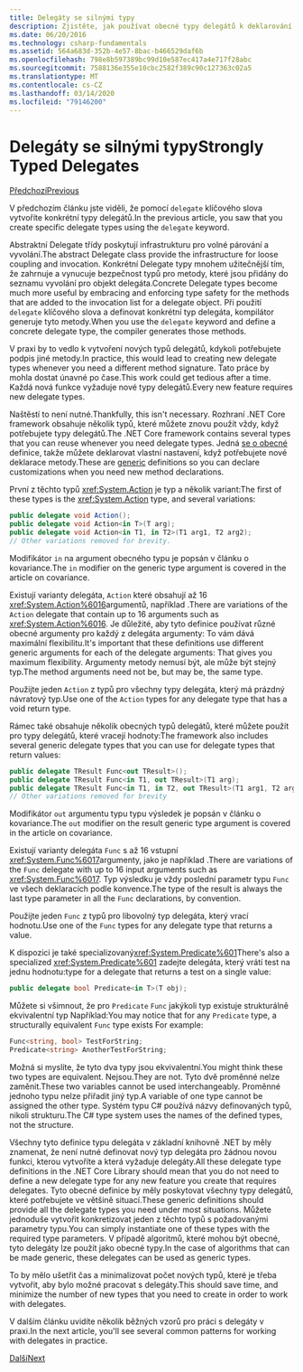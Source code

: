 ```yaml
---
title: Delegáty se silnými typy
description: Zjistěte, jak používat obecné typy delegátů k deklarování vlastních typů při vytváření funkce vyžadující delegáty.
ms.date: 06/20/2016
ms.technology: csharp-fundamentals
ms.assetid: 564a683d-352b-4e57-8bac-b466529daf6b
ms.openlocfilehash: 798e8b597389bc99d10e587ec417a4e717f28abc
ms.sourcegitcommit: 7588136e355e10cbc2582f389c90c127363c02a5
ms.translationtype: MT
ms.contentlocale: cs-CZ
ms.lasthandoff: 03/14/2020
ms.locfileid: "79146200"
---
```

# <a name="strongly-typed-delegates"></a><span data-ttu-id="e34c5-103">Delegáty se silnými typy</span><span class="sxs-lookup"><span data-stu-id="e34c5-103">Strongly Typed Delegates</span></span>

[<span data-ttu-id="e34c5-104">Předchozí</span><span class="sxs-lookup"><span data-stu-id="e34c5-104">Previous</span></span>](delegate-class.md)

<span data-ttu-id="e34c5-105">V předchozím článku jste viděli, že pomocí `delegate` klíčového slova vytvoříte konkrétní typy delegátů.</span><span class="sxs-lookup"><span data-stu-id="e34c5-105">In the previous article, you saw that you create specific delegate types using the `delegate` keyword.</span></span>

<span data-ttu-id="e34c5-106">Abstraktní Delegate třídy poskytují infrastrukturu pro volné párování a vyvolání.</span><span class="sxs-lookup"><span data-stu-id="e34c5-106">The abstract Delegate class provide the infrastructure for loose coupling and invocation.</span></span> <span data-ttu-id="e34c5-107">Konkrétní Delegate typy mnohem užitečnější tím, že zahrnuje a vynucuje bezpečnost typů pro metody, které jsou přidány do seznamu vyvolání pro objekt delegáta.</span><span class="sxs-lookup"><span data-stu-id="e34c5-107">Concrete Delegate types become much more useful by embracing and enforcing type safety for the methods that are added to the invocation list for a delegate object.</span></span> <span data-ttu-id="e34c5-108">Při použití `delegate` klíčového slova a definovat konkrétní typ delegáta, kompilátor generuje tyto metody.</span><span class="sxs-lookup"><span data-stu-id="e34c5-108">When you use the `delegate` keyword and define a concrete delegate type, the compiler generates those methods.</span></span>

<span data-ttu-id="e34c5-109">V praxi by to vedlo k vytvoření nových typů delegátů, kdykoli potřebujete podpis jiné metody.</span><span class="sxs-lookup"><span data-stu-id="e34c5-109">In practice, this would lead to creating new delegate types whenever you need a different method signature.</span></span> <span data-ttu-id="e34c5-110">Tato práce by mohla dostat únavné po čase.</span><span class="sxs-lookup"><span data-stu-id="e34c5-110">This work could get tedious after a time.</span></span> <span data-ttu-id="e34c5-111">Každá nová funkce vyžaduje nové typy delegátů.</span><span class="sxs-lookup"><span data-stu-id="e34c5-111">Every new feature requires new delegate types.</span></span>

<span data-ttu-id="e34c5-112">Naštěstí to není nutné.</span><span class="sxs-lookup"><span data-stu-id="e34c5-112">Thankfully, this isn't necessary.</span></span> <span data-ttu-id="e34c5-113">Rozhraní .NET Core framework obsahuje několik typů, které můžete znovu použít vždy, když potřebujete typy delegátů.</span><span class="sxs-lookup"><span data-stu-id="e34c5-113">The .NET Core framework contains several types that you can reuse whenever you need delegate types.</span></span> <span data-ttu-id="e34c5-114">Jedná [se o obecné](programming-guide/generics/index.md) definice, takže můžete deklarovat vlastní nastavení, když potřebujete nové deklarace metody.</span><span class="sxs-lookup"><span data-stu-id="e34c5-114">These are [generic](programming-guide/generics/index.md) definitions so you can declare customizations when you need new method declarations.</span></span>

<span data-ttu-id="e34c5-115">První z těchto typů <xref:System.Action> je typ a několik variant:</span><span class="sxs-lookup"><span data-stu-id="e34c5-115">The first of these types is the <xref:System.Action> type, and several variations:</span></span>

```csharp
public delegate void Action();
public delegate void Action<in T>(T arg);
public delegate void Action<in T1, in T2>(T1 arg1, T2 arg2);
// Other variations removed for brevity.
```

<span data-ttu-id="e34c5-116">Modifikátor `in` na argument obecného typu je popsán v článku o kovariance.</span><span class="sxs-lookup"><span data-stu-id="e34c5-116">The `in` modifier on the generic type argument is covered in the article on covariance.</span></span>

<span data-ttu-id="e34c5-117">Existují varianty delegáta, `Action` které obsahují až 16 <xref:System.Action%6016>argumentů, například .</span><span class="sxs-lookup"><span data-stu-id="e34c5-117">There are variations of the `Action` delegate that contain up to 16 arguments such as <xref:System.Action%6016>.</span></span>
<span data-ttu-id="e34c5-118">Je důležité, aby tyto definice používat různé obecné argumenty pro každý z delegáta argumenty: To vám dává maximální flexibilitu.</span><span class="sxs-lookup"><span data-stu-id="e34c5-118">It's important that these definitions use different generic arguments for each of the delegate arguments: That gives you maximum flexibility.</span></span> <span data-ttu-id="e34c5-119">Argumenty metody nemusí být, ale může být stejný typ.</span><span class="sxs-lookup"><span data-stu-id="e34c5-119">The method arguments need not be, but may be, the same type.</span></span>

<span data-ttu-id="e34c5-120">Použijte jeden `Action` z typů pro všechny typy delegáta, který má prázdný návratový typ.</span><span class="sxs-lookup"><span data-stu-id="e34c5-120">Use one of the `Action` types for any delegate type that has a void return type.</span></span>

<span data-ttu-id="e34c5-121">Rámec také obsahuje několik obecných typů delegátů, které můžete použít pro typy delegátů, které vracejí hodnoty:</span><span class="sxs-lookup"><span data-stu-id="e34c5-121">The framework also includes several generic delegate types that you can use for delegate types that return values:</span></span>

```csharp
public delegate TResult Func<out TResult>();
public delegate TResult Func<in T1, out TResult>(T1 arg);
public delegate TResult Func<in T1, in T2, out TResult>(T1 arg1, T2 arg2);
// Other variations removed for brevity
```

<span data-ttu-id="e34c5-122">Modifikátor `out` argumentu typu typu výsledek je popsán v článku o kovariance.</span><span class="sxs-lookup"><span data-stu-id="e34c5-122">The `out` modifier on the result generic type argument is covered in the article on covariance.</span></span>

<span data-ttu-id="e34c5-123">Existují varianty delegáta `Func` s až 16 vstupní <xref:System.Func%6017>argumenty, jako je například .</span><span class="sxs-lookup"><span data-stu-id="e34c5-123">There are variations of the `Func` delegate with up to 16 input arguments such as <xref:System.Func%6017>.</span></span>
<span data-ttu-id="e34c5-124">Typ výsledku je vždy poslední parametr typu `Func` ve všech deklaracích podle konvence.</span><span class="sxs-lookup"><span data-stu-id="e34c5-124">The type of the result is always the last type parameter in all the `Func` declarations, by convention.</span></span>

<span data-ttu-id="e34c5-125">Použijte jeden `Func` z typů pro libovolný typ delegáta, který vrací hodnotu.</span><span class="sxs-lookup"><span data-stu-id="e34c5-125">Use one of the `Func` types for any delegate type that returns a value.</span></span>

<span data-ttu-id="e34c5-126">K dispozici je také specializovaný<xref:System.Predicate%601></span><span class="sxs-lookup"><span data-stu-id="e34c5-126">There's also a specialized <xref:System.Predicate%601></span></span>
<span data-ttu-id="e34c5-127">zadejte delegáta, který vrátí test na jednu hodnotu:</span><span class="sxs-lookup"><span data-stu-id="e34c5-127">type for a delegate that returns a test on a single value:</span></span>

```csharp
public delegate bool Predicate<in T>(T obj);
```

<span data-ttu-id="e34c5-128">Můžete si všimnout, že pro `Predicate` `Func` jakýkoli typ existuje strukturálně ekvivalentní typ Například:</span><span class="sxs-lookup"><span data-stu-id="e34c5-128">You may notice that for any `Predicate` type, a structurally equivalent `Func` type exists For example:</span></span>

```csharp
Func<string, bool> TestForString;
Predicate<string> AnotherTestForString;
```

<span data-ttu-id="e34c5-129">Možná si myslíte, že tyto dva typy jsou ekvivalentní.</span><span class="sxs-lookup"><span data-stu-id="e34c5-129">You might think these two types are equivalent.</span></span> <span data-ttu-id="e34c5-130">Nejsou.</span><span class="sxs-lookup"><span data-stu-id="e34c5-130">They are not.</span></span>
<span data-ttu-id="e34c5-131">Tyto dvě proměnné nelze zaměnit.</span><span class="sxs-lookup"><span data-stu-id="e34c5-131">These two variables cannot be used interchangeably.</span></span> <span data-ttu-id="e34c5-132">Proměnné jednoho typu nelze přiřadit jiný typ.</span><span class="sxs-lookup"><span data-stu-id="e34c5-132">A variable of one type cannot be assigned the other type.</span></span> <span data-ttu-id="e34c5-133">Systém typu C# používá názvy definovaných typů, nikoli strukturu.</span><span class="sxs-lookup"><span data-stu-id="e34c5-133">The C# type system uses the names of the defined types, not the structure.</span></span>

<span data-ttu-id="e34c5-134">Všechny tyto definice typu delegáta v základní knihovně .NET by měly znamenat, že není nutné definovat nový typ delegáta pro žádnou novou funkci, kterou vytvoříte a která vyžaduje delegáty.</span><span class="sxs-lookup"><span data-stu-id="e34c5-134">All these delegate type definitions in the .NET Core Library should mean that you do not need to define a new delegate type for any new feature you create that requires delegates.</span></span> <span data-ttu-id="e34c5-135">Tyto obecné definice by měly poskytovat všechny typy delegátů, které potřebujete ve většině situací.</span><span class="sxs-lookup"><span data-stu-id="e34c5-135">These generic definitions should provide all the delegate types you need under most situations.</span></span> <span data-ttu-id="e34c5-136">Můžete jednoduše vytvořit konkretizovat jeden z těchto typů s požadovanými parametry typu.</span><span class="sxs-lookup"><span data-stu-id="e34c5-136">You can simply instantiate one of these types with the required type parameters.</span></span> <span data-ttu-id="e34c5-137">V případě algoritmů, které mohou být obecné, tyto delegáty lze použít jako obecné typy.</span><span class="sxs-lookup"><span data-stu-id="e34c5-137">In the case of algorithms that can be made generic, these delegates can be used as generic types.</span></span>

<span data-ttu-id="e34c5-138">To by mělo ušetřit čas a minimalizovat počet nových typů, které je třeba vytvořit, aby bylo možné pracovat s delegáty.</span><span class="sxs-lookup"><span data-stu-id="e34c5-138">This should save time, and minimize the number of new types that you need to create in order to work with delegates.</span></span>

<span data-ttu-id="e34c5-139">V dalším článku uvidíte několik běžných vzorů pro práci s delegáty v praxi.</span><span class="sxs-lookup"><span data-stu-id="e34c5-139">In the next article, you'll see several common patterns for working with delegates in practice.</span></span>

[<span data-ttu-id="e34c5-140">Další</span><span class="sxs-lookup"><span data-stu-id="e34c5-140">Next</span></span>](delegates-patterns.md)
